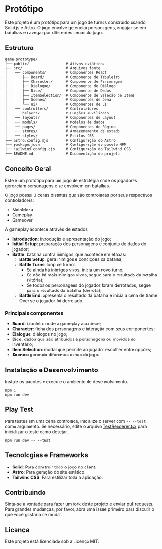 # Protótipo

Este projeto é um protótipo para um jogo de turnos construído usando Solid.js e Astro. O jogo envolve gerenciar personagens, engajar-se em batalhas e navegar por diferentes cenas do jogo.

## Estrutura

```txt
game-prototype/
├── public/                 # Ativos estáticos
├── src/                    # Arquivos fonte
│   ├── components/         # Componentes React
│   │   ├── Board/          # Componente de Tabuleiro
│   │   ├── Character/      # Componente de Personagem
│   │   ├── Dialogue/       # Componente de Diálogo
│   │   ├── Dice/           # Componente de Dados
│   │   ├── ItemSelection/  # Componente de Seleção de Itens
│   │   ├── Scenes/         # Componentes de Cena
│   │   └── ui/             # Componentes de UI                        @shadcn-solid
│   ├── controllers/        # Controladores
│   ├── helpers/            # Funções auxiliares
│   ├── layouts/            # Componentes de Layout                    @astro
│   ├── models/             # Modelos de dados
│   ├── pages/              # Componentes de Página                    @astro
│   ├── stores/             # Armazenamento de estado
│   └── styles/             # Estilos CSS
├── astro.config.mjs        # Configuração do Astro
├── package.json            # Configuração do pacote NPM
├── tailwind.config.cjs     # Configuração do Tailwind CSS
└── README.md               # Documentação do projeto
```

## Conceito Geral

Este é um protótipo para um jogo de estratégia onde os jogadores gerenciam personagens e se envolvem em batalhas.

O jogo possui 3 cenas distintas que são controladas por seus respectivos controladores:

- MainMenu
- Gameplay
- Gameover

A gameplay acontece através de estados:

- **Introduction**: introdução e apresentação do jogo;
- **Initial Setup**: preparação dos personagens e conjunto de dados do jogador;
- **Battle**: batalha contra inimigos, que acontece em etapas:
  - **Battle Setup**: gera inimigos e condições da batalha;
  - **Battle Turns**: loop de turnos
    - Se ainda há inimigos vivos, inicia um novo turno;
    - Se não há mais inimigos vivos, segue para o resultado da batalha (vitória);
    - Se todos os personagens do jogador foram derrotados, segue para o resultado da batalha (derrota);
  - **Battle End**: apresenta o resultado da batalha e inicia a cena de Game Over se o jogador foi derrotado.

### Principais componentes

- **Board**: tabuleiro onde a gameplay acontece;
- **Character**: ficha dos personagens e interação com seus componentes;
- **Dialogue**: diálogos no jogo;
- **Dice**: dados que são atribuídos à personagens ou movidos ao inventário;
- **Item Selection**: modal que permite ao jogador escolher entre opções;
- **Scenes**: gerencia diferentes cenas do jogo.

## Instalação e Desenvolvimento

Instale os pacotes e execute o ambiente de desenvolvimento.

```shell
npm i
npm run dev
```

## Play Test

Para testes em uma cena controlada, inicialize o server com `-- --test` como argumento.
Se necessário, edite o arquivo [TestRenderer.tsx](/game-prototype/src/components/TestRenderer.tsx) para inicializar o teste como desejar.

```shell
npm run dev -- --test
```

## Tecnologias e Frameworks

- **Solid**: Para construir todo o jogo no client.
- **Astro**: Para geração do site estático.
- **Tailwind CSS**: Para estilizar toda a aplicação.

## Contribuindo

Sinta-se à vontade para fazer um fork deste projeto e enviar pull requests. Para grandes mudanças, por favor, abra uma issue primeiro para discutir o que você gostaria de mudar.

## Licença

Este projeto está licenciado sob a Licença MIT.
